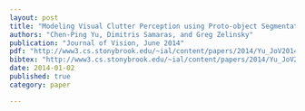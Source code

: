 ```yaml
---
layout: post
title: "Modeling Visual Clutter Perception using Proto-object Segmentation"
authors: "Chen-Ping Yu, Dimitris Samaras, and Greg Zelinsky"
publication: "Journal of Vision, June 2014"
pdf: "http://www3.cs.stonybrook.edu/~ial/content/papers/2014/Yu_JoV2014.pdf"
bibtex: "http://www3.cs.stonybrook.edu/~ial/content/papers/2014/Yu_JoV2014.bib"
date: 2014-01-02
published: true
category: paper

---
```



